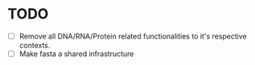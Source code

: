 # TODO
- [ ] Remove all DNA/RNA/Protein related functionalities to it's respective contexts.
- [ ] Make fasta a shared infrastructure
